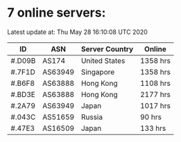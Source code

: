 # 7 online servers:

Latest update at: Thu May 28 16:10:08 UTC 2020

| ID | ASN | Server Country | Online |
| -- | --- | -------------- | ------ |
| #.D09B | AS174 | United States | 1358 hrs |
| #.7F1D | AS63949 | Singapore | 1358 hrs |
| #.B6F8 | AS63888 | Hong Kong | 1108 hrs |
| #.BD3E | AS63888 | Hong Kong | 2177 hrs |
| #.2A79 | AS63949 | Japan | 1017 hrs |
| #.043C | AS51659 | Russia | 90 hrs |
| #.47E3 | AS16509 | Japan | 133 hrs |


